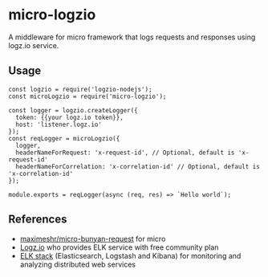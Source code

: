 # micro-logzio
A middleware for micro framework that logs requests and responses using logz.io service.

## Usage

```
const logzio = require('logzio-nodejs');
const microLogzio = require('micro-logzio');

const logger = logzio.createLogger({
  token: {{your logz.io token}},
  host: 'listener.logz.io'
});
const reqLogger = microLogzio({
  logger,
  headerNameForRequest: 'x-request-id', // Optional, default is 'x-request-id'
  headerNameForCorrelation: 'x-correlation-id' // Optional, default is 'x-correlation-id'
});

module.exports = reqLogger(async (req, res) => `Hello world`);
```

## References

* [maximeshr/micro-bunyan-request](https://github.com/maximeshr/micro-bunyan-request) for micro
* [Logz.io](https://logz.io) who provides ELK service with free community plan
* [ELK stack](https://www.elastic.co/elk-stack) (Elasticsearch, Logstash and Kibana) for monitoring and analyzing distributed web services
